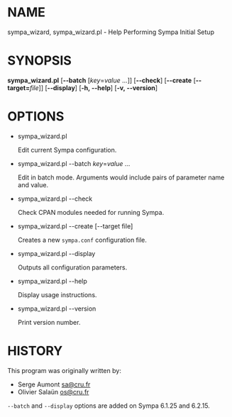 # NAME

sympa\_wizard, sympa\_wizard.pl - Help Performing Sympa Initial Setup

# SYNOPSIS

**sympa\_wizard.pl**
    \[**--batch** \[_key_=_value_ ...\]\]
    \[**--check**\]
    \[**--create** \[**--target=**_file_\]\]
    \[**--display**\]
    \[**-h, --help**\]
    \[**-v, --version**\]

# OPTIONS

- sympa\_wizard.pl

    Edit current Sympa configuration.

- sympa\_wizard.pl --batch _key_=_value_ ...

    Edit in batch mode.
    Arguments would include pairs of parameter name and value.

- sympa\_wizard.pl --check

    Check CPAN modules needed for running Sympa.

- sympa\_wizard.pl --create \[--target file\]

    Creates a new `sympa.conf` configuration file.

- sympa\_wizard.pl --display

    Outputs all configuration parameters.

- sympa\_wizard.pl --help

    Display usage instructions.

- sympa\_wizard.pl --version

    Print version number.

# HISTORY

This program was originally written by:

- Serge Aumont <sa@cru.fr>
- Olivier Salaün <os@cru.fr>

`--batch` and `--display` options are added on Sympa 6.1.25 and 6.2.15.
